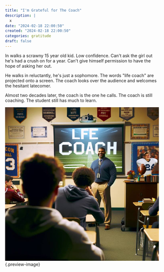 ```yaml
---
title: "I'm Grateful for The Coach"
description: |
  x
date: "2024-02-18 22:00:50"  
created: "2024-02-18 22:00:50"
categories: gratitude  
draft: false
---
```

In walks a scrawny 15 year old kid. Low confidence. Can't ask the girl out he's had a crush on for a year. Can't give himself permission to have the hope of asking her out. 

He walks in reluctantly, he's just a sophomore. The words "life coach" are projected onto a screen. The coach looks over the audience and welcomes the hesitant latecomer. 

Almost two decades later, the coach is the one he calls. The coach is still coaching. The student still has much to learn. 

![Life coach](../img/dalle-life-coach.jpeg){.preview-image}
